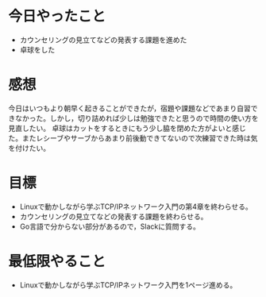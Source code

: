 # 今日やったこと
+ カウンセリングの見立てなどの発表する課題を進めた
+ 卓球をした

# 感想
今日はいつもより朝早く起きることができたが，宿題や課題などであまり自習できなかった。しかし，切り詰めれば少しは勉強できたと思うので時間の使い方を見直したい。
卓球はカットをするときにもう少し脇を閉めた方がよいと感じた。またレシーブやサーブからあまり前後動できてないので次練習できた時は気を付けたい。

# 目標
+ Linuxで動かしながら学ぶTCP/IPネットワーク入門の第4章を終わらせる。
+ カウンセリングの見立てなどの発表する課題を終わらせる。
+ Go言語で分からない部分があるので，Slackに質問する。

# 最低限やること
+ Linuxで動かしながら学ぶTCP/IPネットワーク入門を1ページ進める。
